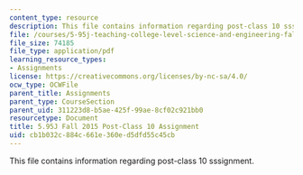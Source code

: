 ```yaml
---
content_type: resource
description: This file contains information regarding post-class 10 sssignment.
file: /courses/5-95j-teaching-college-level-science-and-engineering-fall-2015/cb1b032c884c661e360ed5dfd55c45cb_MIT5_95JF15_Assignment10.pdf
file_size: 74185
file_type: application/pdf
learning_resource_types:
- Assignments
license: https://creativecommons.org/licenses/by-nc-sa/4.0/
ocw_type: OCWFile
parent_title: Assignments
parent_type: CourseSection
parent_uid: 311223d8-b5ae-425f-99ae-8cf02c921bb0
resourcetype: Document
title: 5.95J Fall 2015 Post-Class 10 Assignment
uid: cb1b032c-884c-661e-360e-d5dfd55c45cb
---
```

This file contains information regarding post-class 10 sssignment.